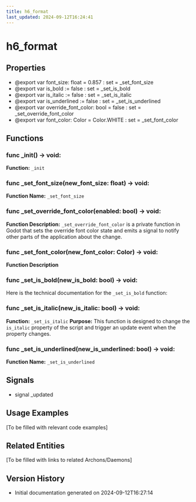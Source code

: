 ```yaml
---
title: h6_format
last_updated: 2024-09-12T16:24:41
---
```


# h6_format

## Properties

- @export var font_size: float = 0.857 : set = _set_font_size
- @export var is_bold := false : set = _set_is_bold
- @export var is_italic := false : set = _set_is_italic
- @export var is_underlined := false : set = _set_is_underlined
- @export var override_font_color: bool = false : set = _set_override_font_color
- @export var font_color: Color = Color.WHITE : set = _set_font_color

## Functions

### func _init() -> void:

**Function:** `_init`

### func _set_font_size(new_font_size: float) -> void:

**Function Name:** `_set_font_size`

### func _set_override_font_color(enabled: bool) -> void:

**Function Description:**
`_set_override_font_color` is a private function in Godot that sets the override font color state and emits a signal to notify other parts of the application about the change.

### func _set_font_color(new_font_color: Color) -> void:

**Function Description**

### func _set_is_bold(new_is_bold: bool) -> void:

Here is the technical documentation for the `_set_is_bold` function:

### func _set_is_italic(new_is_italic: bool) -> void:

**Function:** `_set_is_italic`
**Purpose:** This function is designed to change the `is_italic` property of the script and trigger an update event when the property changes.

### func _set_is_underlined(new_is_underlined: bool) -> void:

**Function Name:** `_set_is_underlined`

## Signals

- signal _updated

## Usage Examples

[To be filled with relevant code examples]

## Related Entities

[To be filled with links to related Archons/Daemons]

## Version History

- Initial documentation generated on 2024-09-12T16:27:14

